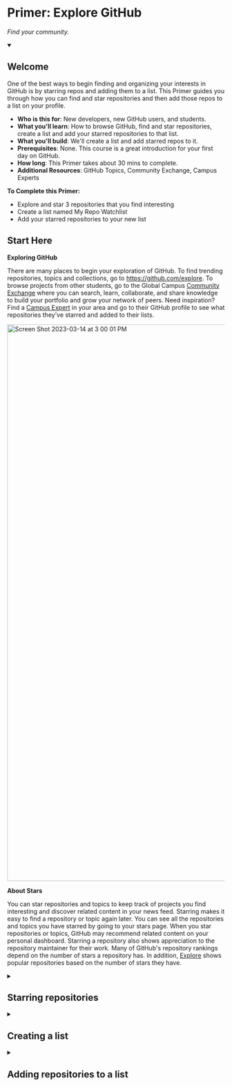 <!-- 
  <<< Author notes: Header of the course >>> 
  Include a 1280×640 image, course title in sentence case, and a concise description in emphasis.
  In your repository settings: enable template repository, add your 1280×640 social image, auto delete head branches.
  Add your open source license, GitHub uses Creative Commons Attribution 4.0 International.
-->

# Primer: Explore GitHub

_Find your community._


<!-- 
  <<< Author notes: Start of the course >>> 
  Include start button, a note about Actions minutes,
  and tell the learner why they should take the course.
  Each step should be wrapped in <details>/<summary>, with an `id` set.
  The start <details> should have `open` as well.
  Do not use quotes on the <details> tag attributes.
-->

<details id=0 open>
<summary><h2>Welcome</h2></summary>

One of the best ways to begin finding and organizing your interests in GitHub is by starring repos and adding them to a list. This Primer guides you through how you can find and star repositories and then add those repos to a list on your profile. 
- **Who is this for**: New developers, new GitHub users, and students.
- **What you'll learn**: How to browse GitHub, find and star repositories, create a list and add your starred repositories to that list.
- **What you'll build**: We'll create a list and add starred repos to it.
- **Prerequisites**: None. This course is a great introduction for your first day on GitHub.
- **How long**: This Primer takes about 30 mins to complete.
- **Additional Resources**: GitHub Topics, Community Exchange, Campus Experts

**To Complete this Primer:** 
- Explore and star 3 repositories that you find interesting
- Create a list named My Repo Watchlist
- Add your starred repositories to your new list










## Start Here

**Exploring GitHub**

There are many places to begin your exploration of GitHub. To find trending repositories, topics and collections, go to https://github.com/explore. To browse projects from other students, go to the Global Campus [Community Exchange](https://education.github.com/globalcampus/exchange) where you can search, learn, collaborate, and share knowledge to build your portfolio and grow your network of peers. Need inspiration? Find a [Campus Expert](https://githubcampus.expert/explore) in your area and go to their GitHub profile to see what repositories they’ve starred and added to their lists.

<img width="1290" alt="Screen Shot 2023-03-14 at 3 00 01 PM" src="https://user-images.githubusercontent.com/107881423/225424635-dec87ceb-7c74-4202-ba65-2dcaa28908ba.png">

**About Stars**

You can star repositories and topics to keep track of projects you find interesting and discover related content in your news feed. Starring makes it easy to find a repository or topic again later. You can see all the repositories and topics you have starred by going to your stars page. When you star repositories or topics, GitHub may recommend related content on your personal dashboard. 
Starring a repository also shows appreciation to the repository maintainer for their work. Many of GitHub's repository rankings depend on the number of stars a repository has. In addition, [Explore](https://github.com/explore) shows popular repositories based on the number of stars they have.


</details>

<!-- 
  <<< Author notes: Step 1 >>> 
  Choose 3-5 steps for your course.
  The first step is always the hardest, so pick something easy!
  Link to docs.github.com for further explanations.
  Encourage users to open new tabs for steps!
-->

<details id=1>
<summary><h2>Starring repositories</h2></summary>

Starring a repository is a simple two-step process.

1. Navigate to the main page of a repository.

2. In the top-right corner of the page, click Star.
<img width="665" alt="Screen Shot 2023-03-15 at 3 53 37 PM" src="https://user-images.githubusercontent.com/107881423/225427306-6a888bdb-ffa1-4aae-b2d2-673587035789.png">

3. Optionally, to unstar a previously starred repository, click Unstar.

<img width="661" alt="Screen Shot 2023-03-15 at 3 53 42 PM" src="https://user-images.githubusercontent.com/107881423/225427345-625d8243-6bb1-4799-b9fe-c27f02691673.png">



</details>

<!-- 
  <<< Author notes: Step 2 >>> 
  Choose 3-5 steps for your course.
  The first step is always the hardest, so pick something easy!
  Link to docs.github.com for further explanations.
  Encourage users to open new tabs for steps!
-->

<details id=1>
<summary><h2>Creating a list</h2></summary>

1. In the upper-right corner of any page, click your profile photo, then click Your stars.
<img width="262" alt="Screen Shot 2023-03-15 at 3 57 14 PM" src="https://user-images.githubusercontent.com/107881423/225428396-8823abe3-2656-4475-acc4-9520f28375cf.png">

2. Next to "Lists", click Create list.
<img width="620" alt="Screen Shot 2023-03-15 at 3 57 21 PM" src="https://user-images.githubusercontent.com/107881423/225428425-19b5eee4-b287-461c-b3b5-f700d90b975c.png">

3. Enter the name My Repo Watchlist and description (optional) for your list and click Create.
<img width="309" alt="Screen Shot 2023-03-15 at 3 57 29 PM" src="https://user-images.githubusercontent.com/107881423/225428450-d219b88d-d52c-4535-88bf-c3eec764eacf.png">




</details>

<!-- 
  <<< Author notes: Step 3 >>> 
  Choose 3-5 steps for your course.
  The first step is always the hardest, so pick something easy!
  Link to docs.github.com for further explanations.
  Encourage users to open new tabs for steps!
-->

<details id=1>
<summary><h2>Adding repositories to a list</h2></summary>

1. In the upper-right corner of any page, click your profile photo, then click Your stars.
<img width="266" alt="Screen Shot 2023-03-15 at 4 02 41 PM" src="https://user-images.githubusercontent.com/107881423/225429335-e690e1a0-b866-433d-abc2-42606e657544.png">

2. Find the repository you want to add to your list.
<img width="674" alt="Screen Shot 2023-03-15 at 4 02 50 PM" src="https://user-images.githubusercontent.com/107881423/225429377-6cddd41e-2834-406f-9f4e-bec00cfb8159.png">

3. Next to the repository you want to add, use the Starred dropdown menu and select your list.
<img width="644" alt="Screen Shot 2023-03-15 at 4 03 07 PM" src="https://user-images.githubusercontent.com/107881423/225429423-15963aca-716a-4ae1-ab7b-1d1347b8d109.png">

To remove a repository from a list: click your profile photo, then click Your stars, select your list, next to the repository you want to remove, use the Starred dropdown menu and deselect your list.





_You did it! :tada:_

<!-- 
  <<< Author notes: Finish >>> 
  Review what we learned, ask for feedback, provide next steps.
-->

<details id=X>
<summary><h2>Finish</h2></summary>

_Congratulations, you've completed this Primer!_

<img src=https://octodex.github.com/images/collabocats.jpg alt=celebrate width=300 align=right>


### What's next?


Check out these resources to learn more or get involved:
- Check out the [Student Developer Pack](https://education.github.com/pack) for more resources and exclusive partner offers.
- Explore more Experiences to help you make the most of your GitHub account.
- [Read the GitHub Getting Started docs](https://docs.github.com/en/get-started).


</details>

<!--
  <<< Author notes: Footer >>>
  Add a link to get support, GitHub status page, code of conduct, license link.
-->

---

Get help: [Post in our discussion board](https://github.com/skills/.github/discussions) &bull; [Review the GitHub status page](https://www.githubstatus.com/)

&copy; 2023 GitHub &bull; [Code of Conduct](https://www.contributor-covenant.org/version/2/1/code_of_conduct/code_of_conduct.md) &bull; [CC-BY-4.0 License](https://creativecommons.org/licenses/by/4.0/legalcode)

